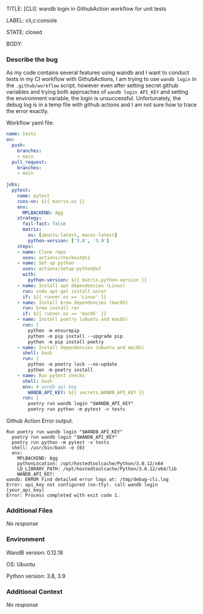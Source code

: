 TITLE:
[CLI]: wandb login in GithubAction workflow for unit tests

LABEL:
cli,c:console

STATE:
closed

BODY:
### Describe the bug

<!--- Description of the issue below  -->
As my code contains several features using wandb and I want to conduct tests in my CI workflow with GithubActions, I am trying to use `wandb login` in the `.github/workflow` script, however even after setting secret github variables and trying both approaches of `wandb login API_KEY` and setting the environment variable, the login is unsuccessful. Unfortunately, the debug log is in a temp file with github actions and I am not sure how to trace the error exactly. 


Workflow yaml file:
```yaml
name: tests
on:
  push:
    branches:
    - main
  pull_request:
    branches:
    - main
  
jobs:
  pytest:
    name: pytest
    runs-on: ${{ matrix.os }}
    env:
      MPLBACKEND: Agg
    strategy:
      fail-fast: false
      matrix:
        os: [ubuntu-latest, macos-latest]
        python-version: ['3.8', '3.9']
    steps:
    - name: Clone repo
      uses: actions/checkout@v2
    - name: Set up python
      uses: actions/setup-python@v2
      with:
        python-version: ${{ matrix.python-version }}
    - name: Install apt dependencies (Linux)
      run: sudo apt-get install unrar
      if: ${{ runner.os == 'Linux' }}
    - name: Install brew dependencies (macOS)
      run: brew install rar
      if: ${{ runner.os == 'macOS' }}
    - name: Install poetry (ubuntu and macOS)
      run: |
        python -m ensurepip
        python -m pip install --upgrade pip
        python -m pip install poetry
    - name: Install dependencies (ubuntu and macOS)
      shell: bash
      run: |
        python -m poetry lock --no-update
        python -m poetry install
    - name: Run pytest checks
      shell: bash
      env: # wandb api key
        WANDB_API_KEY: ${{ secrets.WANDB_API_KEY }}
      run: |
        poetry run wandb login "$WANDB_API_KEY"
        poetry run python -m pytest -v tests
```

Github Action Error output.
```
Run poetry run wandb login "$WANDB_API_KEY"
  poetry run wandb login "$WANDB_API_KEY"
  poetry run python -m pytest -v tests 
  shell: /usr/bin/bash -e {0}
  env:
    MPLBACKEND: Agg
    pythonLocation: /opt/hostedtoolcache/Python/3.8.12/x64
    LD_LIBRARY_PATH: /opt/hostedtoolcache/Python/3.8.12/x64/lib
    WANDB_API_KEY: 
wandb: ERROR Find detailed error logs at: /tmp/debug-cli.log
Error: api_key not configured (no-tty). call wandb login [your_api_key]
Error: Process completed with exit code 1.
```



### Additional Files

_No response_

### Environment

WandB version:
0.12.18

OS:
Ubuntu

Python version:
3.8, 3.9


### Additional Context

_No response_

